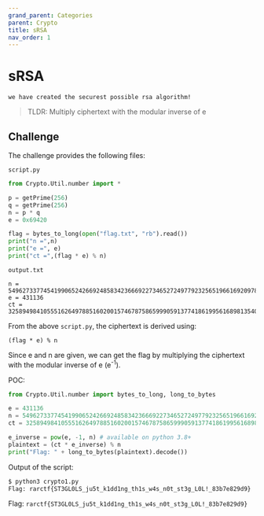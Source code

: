 ```yaml
---
grand_parent: Categories
parent: Crypto
title: sRSA
nav_order: 1
---
```


# sRSA
`we have created the securest possible rsa algorithm!`

> TLDR: Multiply ciphertext with the modular inverse of e

## Challenge
The challenge provides the following files:

`script.py`
``` python
from Crypto.Util.number import *

p = getPrime(256)
q = getPrime(256)
n = p * q
e = 0x69420

flag = bytes_to_long(open("flag.txt", "rb").read())
print("n =",n)
print("e =", e)
print("ct =",(flag * e) % n)
```

`output.txt`
```
n = 5496273377454199065242669248583423666922734652724977923256519661692097814683426757178129328854814879115976202924927868808744465886633837487140240744798219
e = 431136
ct = 3258949841055516264978851602001574678758659990591377418619956168981354029697501692633419406607677808798749678532871833190946495336912907920485168329153735
```

From the above `script.py`, the ciphertext is derived using:
```
(flag * e) % n
```

Since e and n are given, we can get the flag by multiplying the ciphertext with the modular inverse of e (e<sup>-1</sup>).

POC:
``` python
from Crypto.Util.number import bytes_to_long, long_to_bytes

e = 431136
n = 5496273377454199065242669248583423666922734652724977923256519661692097814683426757178129328854814879115976202924927868808744465886633837487140240744798219
ct = 3258949841055516264978851602001574678758659990591377418619956168981354029697501692633419406607677808798749678532871833190946495336912907920485168329153735

e_inverse = pow(e, -1, n) # available on python 3.8+
plaintext = (ct * e_inverse) % n
print("Flag: " + long_to_bytes(plaintext).decode())
```

Output of the script:
``` bash
$ python3 crypto1.py                      
Flag: rarctf{ST3GL0LS_ju5t_k1dd1ng_th1s_w4s_n0t_st3g_L0L!_83b7e829d9}
```

Flag: `rarctf{ST3GL0LS_ju5t_k1dd1ng_th1s_w4s_n0t_st3g_L0L!_83b7e829d9}`